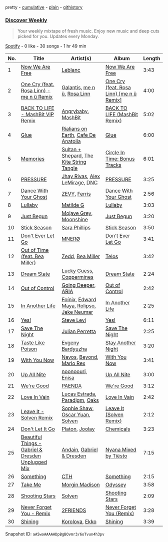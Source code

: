 pretty - [cumulative](/playlists/cumulative/37i9dQZEVXcMQ21aVFwcU6.md) - [plain](/playlists/plain/37i9dQZEVXcMQ21aVFwcU6) - [githistory](https://github.githistory.xyz/mdn522/spotify-playlist-archive/blob/main/playlists/plain/37i9dQZEVXcMQ21aVFwcU6)

### [Discover Weekly](https://open.spotify.com/playlist/37i9dQZEVXcMQ21aVFwcU6)

> Your weekly mixtape of fresh music\. Enjoy new music and deep cuts picked for you\. Updates every Monday.

[Spotify](https://open.spotify.com/user/spotify) - 0 like - 30 songs - 1 hr 49 min

| No. | Title | Artist(s) | Album | Length |
|---|---|---|---|---|
| 1 | [Now We Are Free](https://open.spotify.com/track/4oLRuPL82tBXHye6yuUPMA) | [Leblanc](https://open.spotify.com/artist/4M8rXGu8B5kwIAqDLrG5cb) | [Now We Are Free](https://open.spotify.com/album/63Rsj834l8grtnM3blwbQH) | 3:43 |
| 2 | [One Cry \(feat\. Rosa Linn\) \- me n ü Remix](https://open.spotify.com/track/2GhRCiI0E5cbUdnhqr9SFx) | [Galantis](https://open.spotify.com/artist/4sTQVOfp9vEMCemLw50sbu), [me n ü](https://open.spotify.com/artist/1hqo0TnaWxL6jVm0wdzi9f), [Rosa Linn](https://open.spotify.com/artist/46xBNx0j6cwY6sD9LgMTm1) | [One Cry \(feat\. Rosa Linn\) \[me n ü Remix\]](https://open.spotify.com/album/2n1ahDBng37O629PMLmrHQ) | 4:00 |
| 3 | [BACK TO LIFE \- MashBit VIP Remix](https://open.spotify.com/track/6MYEUJvfayr3aOyhlSL9Z0) | [Angrybaby](https://open.spotify.com/artist/5TAU3fcCF32FqKMrdbXfRr), [MashBit](https://open.spotify.com/artist/2ZUktxXMg0flZ5HGHSd5HZ) | [BACK TO LIFE \(MashBit Remix\)](https://open.spotify.com/album/1w2ROlZ1gqIPKzo478OZvZ) | 5:02 |
| 4 | [Glue](https://open.spotify.com/track/1lVWp8F6gOJOlVDDnWxeA9) | [Rialians on Earth](https://open.spotify.com/artist/78h7VfOuRAnd6jtaEYQpg3), [Cafe De Anatolia](https://open.spotify.com/artist/2sSSGlRMfz4ZEcw4rw0m0v) | [Glue](https://open.spotify.com/album/5hY3YaAtm27yiebx1naNW9) | 6:00 |
| 5 | [Memories](https://open.spotify.com/track/4ahh5saslEyEmIp9InfK0L) | [Sultan + Shepard](https://open.spotify.com/artist/14Tg9FvbNismPR1PJHxRau), [The Kite String Tangle](https://open.spotify.com/artist/3D6cosC5ZOLCpRxt6T3XS7) | [Circle In Time: Bonus Tracks](https://open.spotify.com/album/4GSP5gbqCUpGwLz0BtbmEC) | 6:01 |
| 6 | [PRESSURE](https://open.spotify.com/track/6pJ8wNE7qPzbpBM0ARW90m) | [Jhay Rivas](https://open.spotify.com/artist/4hQHXyqZ6QlqPC76XmT2kH), [Alex LeMirage](https://open.spotify.com/artist/2fYtH8OoLTeDIicmFH9dNu), [DNC](https://open.spotify.com/artist/2VU4MNFUjGbcvOQWp7JRSQ) | [PRESSURE](https://open.spotify.com/album/5R6Hhxu8qohIsu7w3nJDfo) | 3:25 |
| 7 | [Dance With Your Ghost](https://open.spotify.com/track/2LKTBOPA0yNjmAfMjBw0is) | [ZEVY](https://open.spotify.com/artist/3Rr9ksBPquEWyD9fP2VBZk), [Ferris](https://open.spotify.com/artist/0kxKR9utzILx97Vjj6bA4r) | [Dance With Your Ghost](https://open.spotify.com/album/7miqyX59wl1dG7wthxtN3g) | 2:56 |
| 8 | [Lullaby](https://open.spotify.com/track/3e4BWRvjqb11RLv1MrTtil) | [Matilde G](https://open.spotify.com/artist/4kV6iM6LBNfZX4qRHJUoNH) | [Lullaby](https://open.spotify.com/album/5vIKPR7N1twyuq0Zl5GJjO) | 3:03 |
| 9 | [Just Begun](https://open.spotify.com/track/45JMHnJVIpb8FqsWVpuclv) | [Mojave Grey](https://open.spotify.com/artist/4RHpnWpQb7IkQLmp10YKRI), [Moonshine](https://open.spotify.com/artist/3t66HrWji19Ey3uJE2DSyC) | [Just Begun](https://open.spotify.com/album/4ZZzrnCCC8OZJWarFEln29) | 3:20 |
| 10 | [Stick Season](https://open.spotify.com/track/5D9hrfUtgFetORbaIKhFRy) | [Sara Phillips](https://open.spotify.com/artist/0IYTdG3kSqaozW2xSPA6GL) | [Stick Season](https://open.spotify.com/album/6LqbfWlQIHjNNOV59qTGfA) | 3:50 |
| 11 | [Don't Ever Let Go](https://open.spotify.com/track/1W67OTPmAmg5ryDiJlTBMp) | [MNERØ](https://open.spotify.com/artist/1GTkqHXXS6uKqKAibWYsdi) | [Don't Ever Let Go](https://open.spotify.com/album/5sdy06o3NFRmLuZ5eXhKBK) | 3:41 |
| 12 | [Out of Time \(feat\. Bea Miller\)](https://open.spotify.com/track/05nNwJQSvfjaAmJRcjWJKy) | [Zedd](https://open.spotify.com/artist/2qxJFvFYMEDqd7ui6kSAcq), [Bea Miller](https://open.spotify.com/artist/1o2NpYGqHiCq7FoiYdyd1x) | [Telos](https://open.spotify.com/album/5V7WoYwRXtheRjhOjgUeR5) | 3:42 |
| 13 | [Dream State](https://open.spotify.com/track/6agt3Zm3ZHn2PvZGLyFzlX) | [Lucky Guess](https://open.spotify.com/artist/0gBcXRfO4AlJXZ901E9vs0), [Coppermines](https://open.spotify.com/artist/2uqEKVU14iUExTS2g7Tn07) | [Dream State](https://open.spotify.com/album/5XX2676HYqnOPIXvmjOtmf) | 2:24 |
| 14 | [Out of Control](https://open.spotify.com/track/5KPM2c5Ui7YVh5sukXUvOq) | [Going Deeper](https://open.spotify.com/artist/2SHmJ9pvh1h1TXu2WulzL4), [ARIA](https://open.spotify.com/artist/5pRlKxATEYXaSwYkFbkmMm) | [Out of Control](https://open.spotify.com/album/6K1c8zF0hnsK37wiwvMMmp) | 2:42 |
| 15 | [In Another Life](https://open.spotify.com/track/4NQWc71OKx3czhBgYVz1Jg) | [Foínix](https://open.spotify.com/artist/7FNA36ZmHzr9QkZJcQjYcO), [Edward Maya](https://open.spotify.com/artist/6XwwFnewNgWp81MYMK8zLq), [Rolipso](https://open.spotify.com/artist/1EtBmvqGOtWnjDgCUFQRqI), [Jake Neumar](https://open.spotify.com/artist/69weKTfYYEBofMntV36KPG) | [In Another Life](https://open.spotify.com/album/1wZ2EbxgmoaPpXwFx8aR8v) | 2:25 |
| 16 | [Yes!](https://open.spotify.com/track/6mYOWNJVigtEnJ9RIVafQd) | [Steve Levi](https://open.spotify.com/artist/1Mo31XUXjgsRvzQxrdzIYa) | [Yes!](https://open.spotify.com/album/6lJe07oKok2JrNuiVS2GsA) | 6:11 |
| 17 | [Save The Night](https://open.spotify.com/track/5Kr5J35scjUhDCrUV5MUc7) | [Julian Perretta](https://open.spotify.com/artist/2JLl6rSFWx9YuSPLcLhkAG) | [Save The Night](https://open.spotify.com/album/3a8tw0DpL8VSdYQqoPCkSO) | 2:25 |
| 18 | [Taste Like Poison](https://open.spotify.com/track/4NcpTyWPWZJmjq9rXFfZyB) | [Evgeny Bardyuzha](https://open.spotify.com/artist/1toolxZXgKGFWUyqPRnRSH) | [Stay Another Night](https://open.spotify.com/album/07tNtfL8WwzroBVrY6JmKT) | 3:20 |
| 19 | [With You Now](https://open.spotify.com/track/2EV1IlgWT73w08SZy98A4K) | [Navos](https://open.spotify.com/artist/6YCM9JwkqdEFQSzztmh4Kb), [Beyond](https://open.spotify.com/artist/1LRi3bUYAUxAbvkKxASx9C), [Marlo Rex](https://open.spotify.com/artist/3honvvPh3jtS2fTJEYKexS) | [With You Now](https://open.spotify.com/album/0Nnt53zt9qCind69YGL1CN) | 3:41 |
| 20 | [Up All Nite](https://open.spotify.com/track/0mhInlNNJXrdH14id6NRAn) | [noonoouri](https://open.spotify.com/artist/7pMGoZUrvOrvoYZqVWR07I), [Enisa](https://open.spotify.com/artist/19mMHUyLK5uYyg9D14yJP6) | [Up All Nite](https://open.spotify.com/album/3CGpJcaa02fN4aCLjdlMA6) | 3:00 |
| 21 | [We're Good](https://open.spotify.com/track/0MSAY01Ghetn6XGvVlX6v8) | [PAENDA](https://open.spotify.com/artist/2ic8BSMWMbxMDCC52Mwxuz) | [We're Good](https://open.spotify.com/album/6pmj0BsQoEpi0tDNnohGpG) | 3:12 |
| 22 | [Love In Vain](https://open.spotify.com/track/2bpKSgqqJoRfkfbVPUPjtg) | [Lucas Estrada](https://open.spotify.com/artist/2tndYCXQneCV4jtoWRwVpz), [Paradigm](https://open.spotify.com/artist/6WamMeXO2jN9tUYxSBUclQ), [Oaks](https://open.spotify.com/artist/1X2sRzO3K7Uvry9JWbG2iO) | [Love In Vain](https://open.spotify.com/album/615e50AXTsaLGOaihI6T2q) | 2:42 |
| 23 | [Leave It \- Solven Remix](https://open.spotify.com/track/6BfKdypkSis6aTgNTHpMmz) | [Sophie Shaw](https://open.spotify.com/artist/3RjvNp5md2SIGP5bPPN8bu), [Oscar Yuan](https://open.spotify.com/artist/0zQfE7X3rNeKFPp7GvLeNv), [Solven](https://open.spotify.com/artist/5pVJy0HEoSMAUOppxBJXZd) | [Leave It \(Solven Remix\)](https://open.spotify.com/album/4S2z5Ij242ZrxEfSiMhHGk) | 2:12 |
| 24 | [Don't Let It Go](https://open.spotify.com/track/67MXYNtwktiwv4w9Y39ZTK) | [Platon](https://open.spotify.com/artist/1ThFfXSuqEg0SDhZNZMQoe), [Joolay](https://open.spotify.com/artist/130rCXd8ham6R69mepyJaH) | [Chemicals](https://open.spotify.com/album/78xfTEEOrFsZqeFu2OSn6h) | 3:23 |
| 25 | [Beautiful Things \- Gabriel & Dresden Unplugged Mix](https://open.spotify.com/track/1WOCm5zJr1opYMnej9qaBQ) | [Andain](https://open.spotify.com/artist/12hXa5arH0RHd2Ec7zjSNy), [Gabriel & Dresden](https://open.spotify.com/artist/64KfnYe81Wld2AkG4bkGIV) | [Nyana Mixed by Tiësto](https://open.spotify.com/album/2MVQk18lcLb877ngATVd7s) | 7:15 |
| 26 | [Something](https://open.spotify.com/track/3Me5YVnTWnq47PJPxe7C0Z) | [CTH](https://open.spotify.com/artist/7hDRy97zCNn90Nzfj4eLTS) | [Something](https://open.spotify.com/album/67kQ6CGP2mIkHaf47wOLxU) | 2:15 |
| 27 | [Take Me](https://open.spotify.com/track/4SX0Wus2O24Z3mW01Kmtye) | [Morgin Madison](https://open.spotify.com/artist/1WrO4cGKIG6EgYqyHNReej) | [Odyssey](https://open.spotify.com/album/3nxOJvuvEBSPo3fvEUMefZ) | 3:58 |
| 28 | [Shooting Stars](https://open.spotify.com/track/3O8cUTgeU37uII7wZotxLp) | [Solven](https://open.spotify.com/artist/5pVJy0HEoSMAUOppxBJXZd) | [Shooting Stars](https://open.spotify.com/album/79kjJyE6ZO3SS3C2RdS1tp) | 2:09 |
| 29 | [Never Forget You \- Remix](https://open.spotify.com/track/5NbRb1MQ2fVAyGWwPFOEme) | [2FRIENDS](https://open.spotify.com/artist/0RJZPLRwZxN9yEuqrc5JFN) | [Never Forget You \(Remix\)](https://open.spotify.com/album/2SXWEXbxUcZ34NB9MumKiA) | 3:28 |
| 30 | [Shining](https://open.spotify.com/track/2VO9zYsVMrs0wEFry2nCEX) | [Korolova](https://open.spotify.com/artist/0I6oCyQQ1Q50q97y9B9gAx), [Ekko](https://open.spotify.com/artist/4QKGlPUIuL7IzE4vsVwIu6) | [Shining](https://open.spotify.com/album/2PBAY0D3H5TvuxWY0lGCAG) | 3:39 |

Snapshot ID: `aA5woAAAAADpBgBOvmr3/6oTvun4h3pv`
